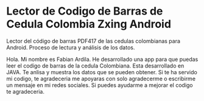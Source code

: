 # Lector de Codigo de Barras de Cedula Colombia Zxing Android

Lector del código de barras PDF417 de las cedulas colombianas para Android. Proceso de lectura y análisis de los datos.

Hola. Mi nombre es Fabian Ardila. He desarrollado una app para que puedas leer el codigo de barras de la cedula Colombiana. Esta desarrollado en JAVA. Te anlisa y muestra los datos que se pueden obtener. 
Si te ha servido mi codigo, te agradeceria me apoyaras con solo agradecerme o escribirme un mensaje en mi redes sociales. 
Si puedes ayudarme a mejorar el codigo te agradeceria.
